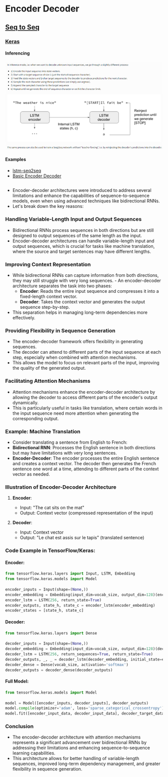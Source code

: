 # Encoder Decoder

## [Seq to Seq](https://jalammar.github.io/visualizing-neural-machine-translation-mechanics-of-seq2seq-models-with-attention/)
### [Keras](https://blog.keras.io/a-ten-minute-introduction-to-sequence-to-sequence-learning-in-keras.html)
#### Inferencing
<img src="inferencing.png">

#### Examples
- [lstm-seq2seq](https://github.com/bond005/seq2seq)
- [Basic Encoder Decoder](https://colab.research.google.com/github/kmkarakaya/ML_tutorials/blob/master/seq2seq_Part_C_Basic_Encoder_Decoder.ipynb)
## 
- Encoder-decoder architectures were introduced to address several limitations and enhance the capabilities of sequence-to-sequence models, even when using advanced techniques like bidirectional RNNs. 
- Let's break down the key reasons:

### Handling Variable-Length Input and Output Sequences
- Bidirectional RNNs process sequences in both directions but are still designed to output sequences of the same length as the input. 
- Encoder-decoder architectures can handle variable-length input and output sequences, which is crucial for tasks like machine translation, where the source and target sentences may have different lengths.

### Improving Context Representation
- While bidirectional RNNs can capture information from both directions, they may still struggle with very long sequences. - An encoder-decoder architecture separates the task into two phases:
  - **Encoder**: Reads the entire input sequence and compresses it into a fixed-length context vector.
  - **Decoder**: Takes the context vector and generates the output sequence step-by-step. 
- This separation helps in managing long-term dependencies more effectively.

### **Providing Flexibility in Sequence Generation**
- The encoder-decoder framework offers flexibility in generating sequences. 
- The decoder can attend to different parts of the input sequence at each step, especially when combined with attention mechanisms. 
- This allows the model to focus on relevant parts of the input, improving the quality of the generated output.

### **Facilitating Attention Mechanisms**
- Attention mechanisms enhance the encoder-decoder architecture by allowing the decoder to access different parts of the encoder's output dynamically. 
- This is particularly useful in tasks like translation, where certain words in the input sequence need more attention when generating the corresponding output.

### **Example: Machine Translation**
- Consider translating a sentence from English to French:
- **Bidirectional RNN**: Processes the English sentence in both directions but may have limitations with very long sentences.
- **Encoder-Decoder**: The encoder processes the entire English sentence and creates a context vector. The decoder then generates the French sentence one word at a time, attending to different parts of the context vector as needed.

### **Illustration of Encoder-Decoder Architecture**
1. **Encoder**: 
   - Input: "The cat sits on the mat"
   - Output: Context vector (compressed representation of the input)

2. **Decoder**:
   - Input: Context vector
   - Output: "Le chat est assis sur le tapis" (translated sentence)

### **Code Example in TensorFlow/Keras:**

#### Encoder:
```python
from tensorflow.keras.layers import Input, LSTM, Embedding
from tensorflow.keras.models import Model

encoder_inputs = Input(shape=(None,))
encoder_embedding = Embedding(input_dim=vocab_size, output_dim=128)(encoder_inputs)
encoder_lstm = LSTM(256, return_state=True)
encoder_outputs, state_h, state_c = encoder_lstm(encoder_embedding)
encoder_states = [state_h, state_c]
```

#### Decoder:
```python
from tensorflow.keras.layers import Dense

decoder_inputs = Input(shape=(None,))
decoder_embedding = Embedding(input_dim=vocab_size, output_dim=128)(decoder_inputs)
decoder_lstm = LSTM(256, return_sequences=True, return_state=True)
decoder_outputs, _, _ = decoder_lstm(decoder_embedding, initial_state=encoder_states)
decoder_dense = Dense(vocab_size, activation='softmax')
decoder_outputs = decoder_dense(decoder_outputs)
```

#### Full Model:
```python
from tensorflow.keras.models import Model

model = Model([encoder_inputs, decoder_inputs], decoder_outputs)
model.compile(optimizer='adam', loss='sparse_categorical_crossentropy')
model.fit([encoder_input_data, decoder_input_data], decoder_target_data, epochs=10)
```

### **Conclusion**
- The encoder-decoder architecture with attention mechanisms represents a significant advancement over bidirectional RNNs by addressing their limitations and enhancing sequence-to-sequence learning capabilities. 
- This architecture allows for better handling of variable-length sequences, improved long-term dependency management, and greater flexibility in sequence generation.